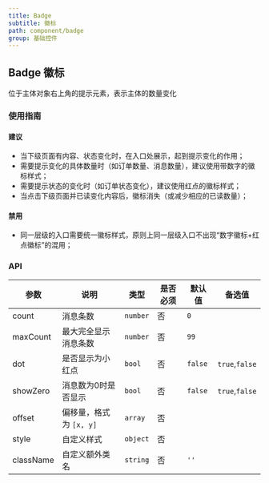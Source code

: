 ```yaml
---
title: Badge
subtitle: 徽标
path: component/badge
group: 基础控件
---
```


## Badge 徽标

位于主体对象右上角的提示元素，表示主体的数量变化

### 使用指南

#### 建议
- 当下级页面有内容、状态变化时，在入口处展示，起到提示变化的作用；
- 需要提示变化的具体数量时（如订单数量、消息数量），建议使用带数字的徽标样式；
- 需要提示状态的变化时（如订单状态变化），建议使用红点的徽标样式；
- 当点击下级页面并已读变化内容后，徽标消失（或减少相应的已读数量）；

#### 禁用
- 同一层级的入口需要统一徽标样式，原则上同一层级入口不出现“数字徽标+红点徽标”的混用；

### API

| 参数     |   说明             | 类型     | 是否必须 | 默认值        | 备选值            |
| ---------| ----------------- | ------  | -------------|----------------- |----------|
| count    | 消息条数            | `number`     | 否  | `0`          |                  |
| maxCount | 最大完全显示消息条数  | `number`     | 否 | `99`         |                  |
| dot      | 是否显示为小红点     | `bool`    | 否  | `false`      | `true`,`false`   |
| showZero | 消息数为0时是否显示  | `bool`    | 否 | `false`      | `true`,`false`  |
| offset   | 偏移量，格式为 `[x, y]` | `array` | 否 | | |
| style    | 自定义样式          | `object`  | 否 |  | |
| className| 自定义额外类名      | `string`  | 否 | `''`         |                  |
